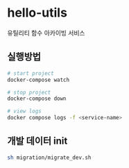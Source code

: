 # hello-utils
유틸리티 함수 아카이빙 서비스

## 실행방법

```sh
# start project
docker-compose watch

# stop project
docker-compose down

# view logs
docker compose logs -f <service-name>
```

## 개발 데이터 init

``` sh 
sh migration/migrate_dev.sh
```
